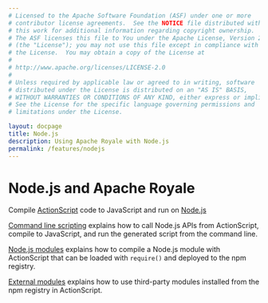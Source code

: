```yaml
---
# Licensed to the Apache Software Foundation (ASF) under one or more
# contributor license agreements.  See the NOTICE file distributed with
# this work for additional information regarding copyright ownership.
# The ASF licenses this file to You under the Apache License, Version 2.0
# (the "License"); you may not use this file except in compliance with
# the License.  You may obtain a copy of the License at
# 
# http://www.apache.org/licenses/LICENSE-2.0
# 
# Unless required by applicable law or agreed to in writing, software
# distributed under the License is distributed on an "AS IS" BASIS,
# WITHOUT WARRANTIES OR CONDITIONS OF ANY KIND, either express or implied.
# See the License for the specific language governing permissions and
# limitations under the License.

layout: docpage
title: Node.js
description: Using Apache Royale with Node.js
permalink: /features/nodejs
---
```


# Node.js and Apache Royale

Compile [ActionScript](features/as3) code to JavaScript and run on [Node.js](https://nodejs.org/)

[Command line scripting](features/nodejs/scripting) explains how to call Node.js APIs from ActionScript, compile to JavaScript, and run the generated script from the command line.

[Node.js modules](features/nodejs/modules) explains how to compile a Node.js module with ActionScript that can be loaded with `require()` and deployed to the npm registry.

[External modules](features/nodejs/external-modules) explains how to use third-party modules installed from the npm registry in ActionScript.